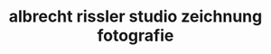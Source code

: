 ---
title: "albrecht rissler studio zeichnung fotografie"
url: /heidelberg/albrecht-rissler-studio-zeichnung-fotografie/
shop: Kunst
---